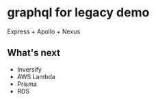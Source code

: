 # graphql for legacy demo

Express + Apollo + Nexus

## What's next
 - Inversify
 - AWS Lambda
 - Prisma
 - RDS
